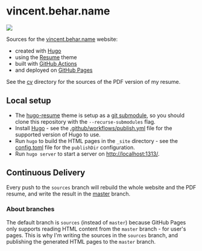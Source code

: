 # vincent.behar.name

![](https://github.com/vbehar/vbehar.github.com/workflows/publish/badge.svg)

Sources for the [vincent.behar.name](https://vincent.behar.name/) website:
- created with [Hugo](https://gohugo.io/)
- using the [Resume](https://themes.gohugo.io/hugo-resume/) theme
- built with [GitHub Actions](https://github.com/features/actions)
- and deployed on [GitHub Pages](https://pages.github.com/)

See the [cv](cv/README.md) directory for the sources of the PDF version of my resume.

## Local setup

- The [hugo-resume](https://github.com/eddiewebb/hugo-resume) theme is setup as a [git submodule](https://git-scm.com/book/en/v2/Git-Tools-Submodules), so you should clone this repository with the `--recurse-submodules` flag.
- Install [Hugo](https://gohugo.io/) - see the [.github/workflows/publish.yml](.github/workflows/publish.yml) file for the supported version of Hugo to use.
- Run `hugo` to build the HTML pages in the `_site` directory - see the [config.toml](config.toml) file for the `publishDir` configuration.
- Run `hugo server` to start a server on <http://localhost:1313/>.

## Continuous Delivery

Every push to the `sources` branch will rebuild the whole website and the PDF resume, and write the result in the [master](https://github.com/vbehar/vbehar.github.com/tree/master) branch.

### About branches

The default branch is `sources` (instead of `master`) because GitHub Pages only supports reading HTML content from the `master` branch - for user's pages. This is why I'm writing the sources in the `sources` branch, and publishing the generated HTML pages to the `master` branch.
